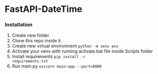 # FastAPI-DateTime

### Installation
1. Create new folder
2. Clone this repo inside it.
3. Create new virtual environment <code>python -m venv env</code>
4. Activate your venv with running activate.bat file inside Scripts folder
5. Install requirements <code>pip install -r requirements.txt</code>
6. Run main.py <code>uvicorn main:app --port=8000</code>

